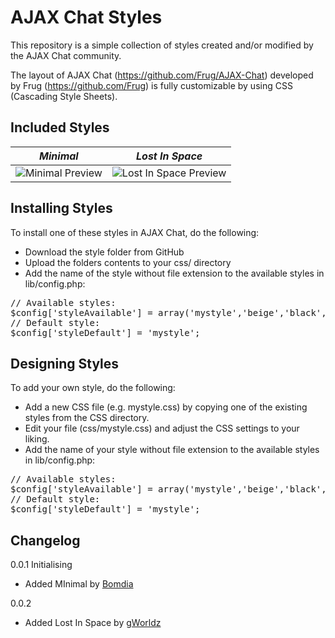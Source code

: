 AJAX Chat Styles
================

This repository is a simple collection of styles created and/or modified by the AJAX Chat community. 

The layout of AJAX Chat (https://github.com/Frug/AJAX-Chat) developed by Frug (https://github.com/Frug) is fully customizable by using CSS (Cascading Style Sheets).

Included Styles
---------------

| *Minimal* | *Lost In Space* | 
| --------- | --------------- |
| ![Minimal Preview](https://github.com/gWorldz/AJAX-Chat-Styles/raw/master/Minimal/preview.jpg) | ![Lost In Space Preview](https://github.com/gWorldz/AJAX-Chat-Styles/raw/master/Lost-In-Space/preview.jpg)


Installing Styles
-----------------

To install one of these styles in AJAX Chat, do the following:

- Download the style folder from GitHub
- Upload the folders contents to your css/ directory
- Add the name of the style without file extension to the available styles in lib/config.php:

<pre>// Available styles:
$config['styleAvailable'] = array('mystyle','beige','black','grey');
// Default style:
$config['styleDefault'] = 'mystyle';</pre>

Designing Styles
----------------

To add your own style, do the following:

- Add a new CSS file (e.g. mystyle.css) by copying one of the existing styles from the CSS directory.
- Edit your file (css/mystyle.css) and adjust the CSS settings to your liking.
- Add the name of your style without file extension to the available styles in lib/config.php:

<pre>// Available styles:
$config['styleAvailable'] = array('mystyle','beige','black','grey');
// Default style:
$config['styleDefault'] = 'mystyle';</pre>

Changelog
---------

0.0.1 Initialising
- Added MInimal by [Bomdia](https://github.com/bomdia)

0.0.2
- Added Lost In Space by [gWorldz](https://github.com/gWorldz)
